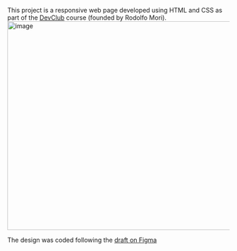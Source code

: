 This project is a responsive web page developed using HTML and CSS as part of the [DevClub]([url](https://www.devclub.com.br/)) course (founded by Rodolfo Mori).
<img width="1057" height="475" alt="image" src="https://github.com/user-attachments/assets/5abb484f-210a-49de-9eab-d9a85b45abd1" />

The design was coded following the [draft on Figma]([url](https://www.figma.com/design/e05eBQ6NZjtoDxGe8vFh03/We-Care-Your-Pet-3?node-id=0-1&p=f&t=IdUgzKmVHXEewU40-0))  

